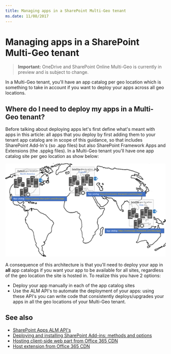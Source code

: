 ```yaml
---
title: Managing apps in a SharePoint Multi-Geo tenant
ms.date: 11/08/2017
---
```

# Managing apps in a SharePoint Multi-Geo tenant

> **Important:** OneDrive and SharePoint Online Multi-Geo is currently in preview and is subject to change.

In a Multi-Geo tenant, you'll have an app catalog per geo location which is something to take in account if you want to deploy your apps across all geo locations.

## Where do I need to deploy my apps in a Multi-Geo tenant?
Before talking about deploying apps let's first define what's meant with apps in this article: all apps that you deploy by first adding them to your tenant app catalog are in scope of this guidance, so that includes SharePoint Add-In's (so .app files) but also SharePoint Framework Apps and Extensions (the .sppkg files). In a Multi-Geo tenant you'll have one app catalog site per geo location as show below:

![World map showing app catalog in North America and satellite locations in Europe and Asia, with app catalog](media/multigeo/multigeoapps_intro.png)

A consequence of this architecture is that you'll need to deploy your app in **all** app catalogs if you want your app to be available for all sites, regardless of the geo location the site is hosted in. To realize this you have 2 options:
- Deploy your app manually in each of the app catalog sites
- Use the ALM API's to automate the deployment of your apps: using these API's you can write code that consistently deploys/upgrades your apps in all the geo locations of your Multi-Geo tenant.


## See also

- [SharePoint Apps ALM API's]()
- [Deploying and installing SharePoint Add-ins: methods and options](https://docs.microsoft.com/en-us/sharepoint/dev/sp-add-ins/deploying-and-installing-sharepoint-add-ins-methods-and-options)
- [Hosting client-side web part from Office 365 CDN](https://docs.microsoft.com/en-us/sharepoint/dev/spfx/web-parts/get-started/hosting-webpart-from-office-365-cdn)
- [Host extension from Office 365 CDN](https://docs.microsoft.com/en-us/sharepoint/dev/spfx/extensions/get-started/hosting-extension-from-office365-cdn) 


